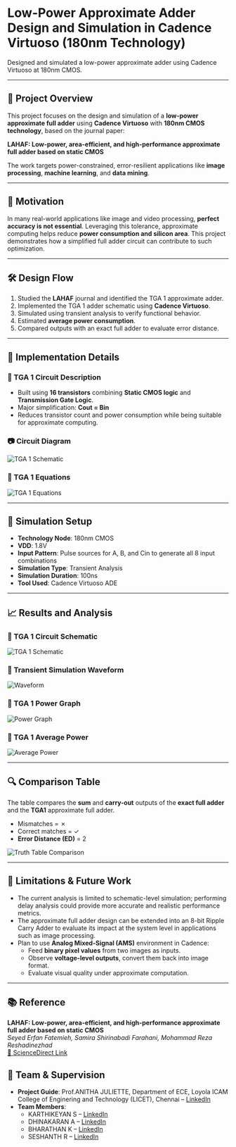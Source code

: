 # Low-Power Approximate Adder Design and Simulation in Cadence Virtuoso (180nm Technology)

Designed and simulated a low-power approximate adder using Cadence Virtuoso at 180nm CMOS.

---

## 📌 Project Overview

This project focuses on the design and simulation of a **low-power approximate full adder** using **Cadence Virtuoso** with **180nm CMOS technology**, based on the journal paper:

**LAHAF: Low-power, area-efficient, and high-performance approximate full adder based on static CMOS**

The work targets power-constrained, error-resilient applications like **image processing**, **machine learning**, and **data mining**.

---

## 🎯 Motivation

In many real-world applications like image and video processing, **perfect accuracy is not essential**. Leveraging this tolerance, approximate computing helps reduce **power consumption and silicon area**. This project demonstrates how a simplified full adder circuit can contribute to such optimization.

---

## 🛠️ Design Flow

1. Studied the **LAHAF** journal and identified the TGA 1 approximate adder.
2. Implemented the TGA 1 adder schematic using **Cadence Virtuoso**.
3. Simulated using transient analysis to verify functional behavior.
4. Estimated **average power consumption**.
5. Compared outputs with an exact full adder to evaluate error distance.

---

## 🔧 Implementation Details

### 🧩 TGA 1 Circuit Description

- Built using **16 transistors** combining **Static CMOS logic** and **Transmission Gate Logic**.
- Major simplification: **Cout = Bin**
- Reduces transistor count and power consumption while being suitable for approximate computing.

### 📷 Circuit Diagram

![TGA 1 Schematic](screenshots/TGA1_Circuit.png)

### 🧮 TGA 1 Equations

![TGA 1 Equations](screenshots/TGA1_Eq.png)

---

## 🧪 Simulation Setup

- **Technology Node**: 180nm CMOS  
- **VDD**: 1.8V  
- **Input Pattern**: Pulse sources for A, B, and Cin to generate all 8 input combinations  
- **Simulation Type**: Transient Analysis  
- **Simulation Duration**: 100ns  
- **Tool Used**: Cadence Virtuoso ADE  

---

## 📈 Results and Analysis

### 🔸 TGA 1 Circuit Schematic  
![TGA 1 Schematic](screenshots/TGA1_Schematic.png)

### 🔸 Transient Simulation Waveform  
![Waveform](screenshots/TGA1_Simulation_Results.png)

### 🔸 TGA 1 Power Graph  
![Power Graph](screenshots/TGA1_Power_Graph.png)

### 🔸 TGA 1 Average Power  
![Average Power](screenshots/TGA1_AveragePOWER.png)

---

## 🔍 Comparison Table

The table compares the **sum** and **carry-out** outputs of the **exact full adder** and the **TGA1** approximate full adder.  
- Mismatches = ✗  
- Correct matches = ✓  
- **Error Distance (ED)** = 2

![Truth Table Comparison](screenshots/truth_table.png)

---

## 🔭 Limitations & Future Work

- The current analysis is limited to schematic-level simulation; performing delay analysis could provide more accurate and realistic performance metrics.
- The approximate full adder design can be extended into an 8-bit Ripple Carry Adder to evaluate its impact at the system level in applications such as image processing. 
- Plan to use **Analog Mixed-Signal (AMS)** environment in Cadence:
  - Feed **binary pixel values** from two images as inputs.
  - Observe **voltage-level outputs**, convert them back into image format.
  - Evaluate visual quality under approximate computation.

---

## 📚 Reference

**LAHAF: Low-power, area-efficient, and high-performance approximate full adder based on static CMOS**  
*Seyed Erfan Fatemieh, Samira Shirinabadi Farahani, Mohammad Reza Reshadinezhad*  
[📎 ScienceDirect Link](https://www.sciencedirect.com/science/article/pii/S2210537921000226)
## 👥 Team & Supervision

- **Project Guide**: Prof.ANITHA JULIETTE, Department of ECE, Loyola ICAM College of Enginering and Technology (LICET), Chennai – [LinkedIn](https://www.linkedin.com/in/anitha-juliette-3a466163)
- **Team Members**:
  - KARTHIKEYAN S – [LinkedIn](https://www.linkedin.com/in/karthikeyan-s-ece)
  - DHINAKARAN A – [LinkedIn](https://www.linkedin.com/in/dhinakaran-a-206944256)
  - BHARATHAN K – [LinkedIn](https://www.linkedin.com/in/bharathan-k-5abb3b26a)
  - SESHANTH R – [LinkedIn](https://www.linkedin.com/in/teammate3)
